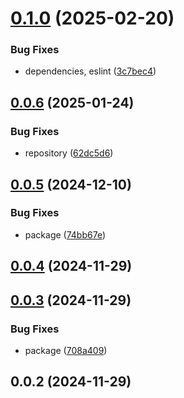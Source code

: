 # [0.1.0](https://github.com/cmmvio/cmmv-elastic/compare/v0.0.6...v0.1.0) (2025-02-20)


### Bug Fixes

* dependencies, eslint ([3c7bec4](https://github.com/cmmvio/cmmv-elastic/commit/3c7bec486c5983ee345eea44fda66ebc1e61835d))



## [0.0.6](https://github.com/cmmvio/cmmv-elastic/compare/v0.0.5...v0.0.6) (2025-01-24)


### Bug Fixes

* repository ([62dc5d6](https://github.com/cmmvio/cmmv-elastic/commit/62dc5d6a16a850c777bf01f1c21570e9c47bc5f7))



## [0.0.5](https://github.com/cmmvio/cmmv-elastic/compare/v0.0.4...v0.0.5) (2024-12-10)


### Bug Fixes

* package ([74bb67e](https://github.com/cmmvio/cmmv-elastic/commit/74bb67eb79a75663b393a7181477172c8e66b1f2))



## [0.0.4](https://github.com/cmmvio/cmmv-elastic/compare/v0.0.3...v0.0.4) (2024-11-29)



## [0.0.3](https://github.com/cmmvio/cmmv-elastic/compare/v0.0.2...v0.0.3) (2024-11-29)


### Bug Fixes

* package ([708a409](https://github.com/cmmvio/cmmv-elastic/commit/708a4095be9ee8cf28b435d2450cf79152452473))



## 0.0.2 (2024-11-29)



